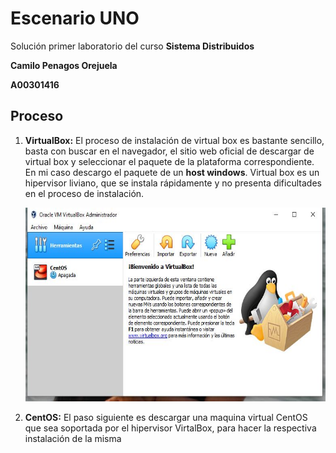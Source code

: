 # Escenario UNO

Solución primer laboratorio del curso  **Sistema Distribuidos**

**Camilo Penagos Orejuela**

**A00301416**

## Proceso

 1. **VirtualBox:** El proceso de instalación de virtual box es bastante sencillo, basta con buscar en el navegador, el sitio web oficial de descargar de virtual box y seleccionar el paquete de la plataforma correspondiente. En mi caso descargo el paquete de un **host windows**. Virtual box es un hipervisor liviano, que se instala rápidamente y no presenta dificultades en el proceso de instalación.
 
      <img src ="Imagenes1D/VirtualBox.JPG" height="310" >

2. **CentOS:** El paso siguiente es descargar una maquina virtual CentOS que sea soportada por el hipervisor VirtalBox, para hacer la respectiva instalación de la misma 
